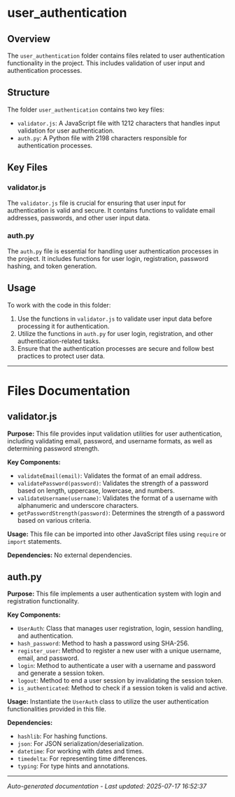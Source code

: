 # user_authentication

## Overview
The `user_authentication` folder contains files related to user authentication functionality in the project. This includes validation of user input and authentication processes.

## Structure
The folder `user_authentication` contains two key files:
- `validator.js`: A JavaScript file with 1212 characters that handles input validation for user authentication.
- `auth.py`: A Python file with 2198 characters responsible for authentication processes.

## Key Files
### validator.js
The `validator.js` file is crucial for ensuring that user input for authentication is valid and secure. It contains functions to validate email addresses, passwords, and other user input data.

### auth.py
The `auth.py` file is essential for handling user authentication processes in the project. It includes functions for user login, registration, password hashing, and token generation.

## Usage
To work with the code in this folder:
1. Use the functions in `validator.js` to validate user input data before processing it for authentication.
2. Utilize the functions in `auth.py` for user login, registration, and other authentication-related tasks.
3. Ensure that the authentication processes are secure and follow best practices to protect user data.

---

# Files Documentation

## validator.js

**Purpose:** This file provides input validation utilities for user authentication, including validating email, password, and username formats, as well as determining password strength.

**Key Components:**
- `validateEmail(email)`: Validates the format of an email address.
- `validatePassword(password)`: Validates the strength of a password based on length, uppercase, lowercase, and numbers.
- `validateUsername(username)`: Validates the format of a username with alphanumeric and underscore characters.
- `getPasswordStrength(password)`: Determines the strength of a password based on various criteria.

**Usage:** This file can be imported into other JavaScript files using `require` or `import` statements.

**Dependencies:** No external dependencies.

## auth.py

**Purpose:** This file implements a user authentication system with login and registration functionality.

**Key Components:**
- `UserAuth`: Class that manages user registration, login, session handling, and authentication.
- `hash_password`: Method to hash a password using SHA-256.
- `register_user`: Method to register a new user with a unique username, email, and password.
- `login`: Method to authenticate a user with a username and password and generate a session token.
- `logout`: Method to end a user session by invalidating the session token.
- `is_authenticated`: Method to check if a session token is valid and active.

**Usage:** Instantiate the `UserAuth` class to utilize the user authentication functionalities provided in this file.

**Dependencies:** 
- `hashlib`: For hashing functions.
- `json`: For JSON serialization/deserialization.
- `datetime`: For working with dates and times.
- `timedelta`: For representing time differences.
- `typing`: For type hints and annotations.

---
*Auto-generated documentation - Last updated: 2025-07-17 16:52:37*
